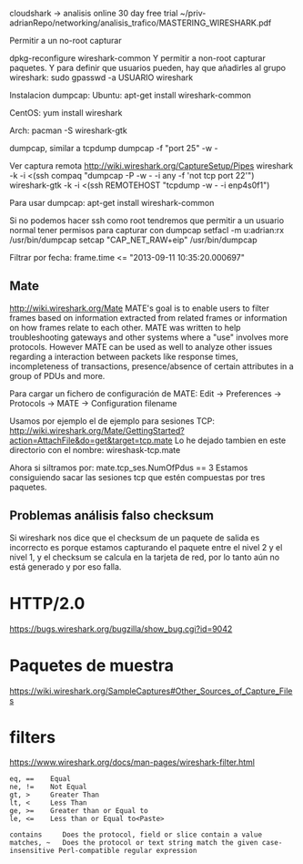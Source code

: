 cloudshark -> analisis online
30 day free trial
~/priv-adrianRepo/networking/analisis_trafico/MASTERING_WIRESHARK.pdf

Permitir a un no-root capturar

dpkg-reconfigure wireshark-common
Y permitir a non-root capturar paquetes.
Y para definir que usuarios pueden, hay que añadirles al grupo wireshark:
sudo gpasswd -a USUARIO wireshark

Instalacion dumpcap:
Ubuntu:
apt-get install wireshark-common

CentOS:
yum install wireshark

Arch:
pacman -S wireshark-gtk


dumpcap, similar a tcpdump
dumpcap -f "port 25" -w -


Ver captura remota
http://wiki.wireshark.org/CaptureSetup/Pipes
wireshark -k -i <(ssh compaq "dumpcap -P -w - -i any -f 'not tcp port 22'")
wireshark-gtk -k -i <(ssh REMOTEHOST "tcpdump -w - -i enp4s0f1")

Para usar dumpcap:
apt-get install wireshark-common

Si no podemos hacer ssh como root tendremos que permitir a un usuario normal tener permisos para capturar con dumpcap
setfacl -m u:adrian:rx /usr/bin/dumpcap
setcap "CAP_NET_RAW+eip" /usr/bin/dumpcap


Filtrar por fecha:
frame.time <= "2013-09-11 10:35:20.000697"



## Mate ##
http://wiki.wireshark.org/Mate
MATE's goal is to enable users to filter frames based on information extracted from related frames or information on how frames relate to each other. MATE was written to help troubleshooting gateways and other systems where a "use" involves more protocols. However MATE can be used as well to analyze other issues regarding a interaction between packets like response times, incompleteness of transactions, presence/absence of certain attributes in a group of PDUs and more.

Para cargar un fichero de configuración de MATE: Edit -> Preferences -> Protocols -> MATE -> Configuration filename

Usamos por ejemplo el de ejemplo para sesiones TCP: http://wiki.wireshark.org/Mate/GettingStarted?action=AttachFile&do=get&target=tcp.mate
Lo he dejado tambien en este directorio con el nombre: wireshask-tcp.mate

Ahora si siltramos por: mate.tcp_ses.NumOfPdus == 3
Estamos consiguiendo sacar las sesiones tcp que estén compuestas por tres paquetes.


## Problemas análisis falso checksum ##
Si wireshark nos dice que el checksum de un paquete de salida es incorrecto es porque estamos capturando el paquete entre el nivel 2 y el nivel 1, y el checksum se calcula en la tarjeta de red, por lo tanto aún no está generado y por eso falla.


# HTTP/2.0
https://bugs.wireshark.org/bugzilla/show_bug.cgi?id=9042



# Paquetes de muestra
https://wiki.wireshark.org/SampleCaptures#Other_Sources_of_Capture_Files



# filters
https://www.wireshark.org/docs/man-pages/wireshark-filter.html

    eq, ==    Equal
    ne, !=    Not Equal
    gt, >     Greater Than
    lt, <     Less Than
    ge, >=    Greater than or Equal to
    le, <=    Less than or Equal to<Paste>

    contains     Does the protocol, field or slice contain a value
    matches, ~   Does the protocol or text string match the given case-insensitive Perl-compatible regular expression
